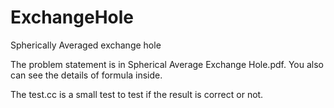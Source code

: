 # ExchangeHole
Spherically Averaged exchange hole

The problem statement is in Spherical Average Exchange Hole.pdf. You also can see the details of formula inside.

The test.cc is a small test to test if the result is correct or not.
